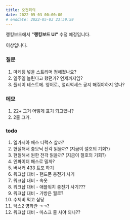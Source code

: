 ```yaml
---
title: 오전회의
date: 2022-05-03 00:00:00
# enddate: 2022-05-03 23:59:59
---
```


랭킹보드에서 **"랭킹보드 UI"** 수정 예정입니다.

이상입니다.

### 질문
1. 마케팅 넣을 스트리머 정해졌나요?
2. 일주일 늘린다고 했던가? 언제까지임?
3. 플레이 테스트에. 영어로., 얼리억세스 공지 해줘야하지 않나?


### 메모
1. 22+ 그거 어떻게 표기 되고있나?
2. 2줄 그거.


### todo
1. 엘가시아 패스 디럭스 살까?
2. 현질해서 충모닉 전각 읽을까? (지금이 절호의 기회?)
3. 현질해서 원한 전각 읽을까? (지금이 절호의 기회?)
4. 인파이터 패스로 밀까?
5. 버서커 433 트포 하기
6. 워크샵 대비 - 핸드폰 충전기 사기
7. 워크샵 대비 - 속옷
8. 워크샵 대비 - 애플워치 충전기 사기???
9. 워크샵 대비 - 가방은 뭘로?
10. 수제비 먹고 싶당
11. 닥스2 영화관 ㄱㄱ?
12. 워크샵 대비 - 마스크 줄 사야 되나??
